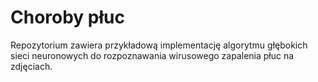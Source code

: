 # Choroby płuc

Repozytorium zawiera przykładową implementację algorytmu głębokich sieci neuronowych do rozpoznawania wirusowego zapalenia płuc na zdjęciach.
